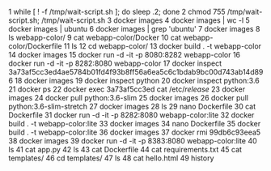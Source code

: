 1  while [ ! -f /tmp/wait-script.sh ]; do   sleep .2; done
2  chmod 755 /tmp/wait-script.sh; /tmp/wait-script.sh
3  docker images
4  docker images | wc -l
5  docker images | ubuntu
6  docker images | grep 'ubuntu'
7  docker images
8  ls webapp-color/
9  cat webapp-color/Docker
10  cat webapp-color/Dockerfile
11  ls
12  cd webapp-color/
13  docker build . -t webapp-color
14  docker images
15  docker run -d -it -p 8080:8282 webapp-color
16  docker run -d -it -p 8282:8080 webapp-color
17  docker inspect 3a73af5cc3ed4ae5784b01fd4f93b8ff56a6ea5c6c1bdab9bc00d743ab14d896
18  docker images
19  docker inspect python
20  docker inspect python:3.6
21  docker ps
22  docker exec 3a73af5cc3ed cat /etc/*release*
23  docker images
24  docker pull python:3.6-slim
25  docker images
26  docker pull python:3.6-slim-stretch
27  docker images
28  ls
29  nano Dockerfile
30  cat Dockerfile
31  docker run -d -it -p 8282:8080 webapp-color:lite
32  docker build . -t webapp-color:lite
33  docker images
34  nano Dockerfile
35  docker build . -t webapp-color:lite
36  docker images
37  docker rmi 99db6c93eea5
38  docker images
39  docker run -d -it -p 8383:8080 webapp-color:lite
40  ls
41  cat app.py
42  ls
43  cat Dockerfile
44  cat requirements.txt
45  cat templates/
46  cd templates/
47  ls
48  cat hello.html
49  history